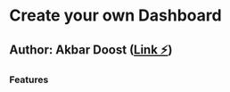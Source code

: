 # Create your own Dashboard
## Author: **Akbar Doost** ([Link ⚡️](https://wpx93.com))
### Features

